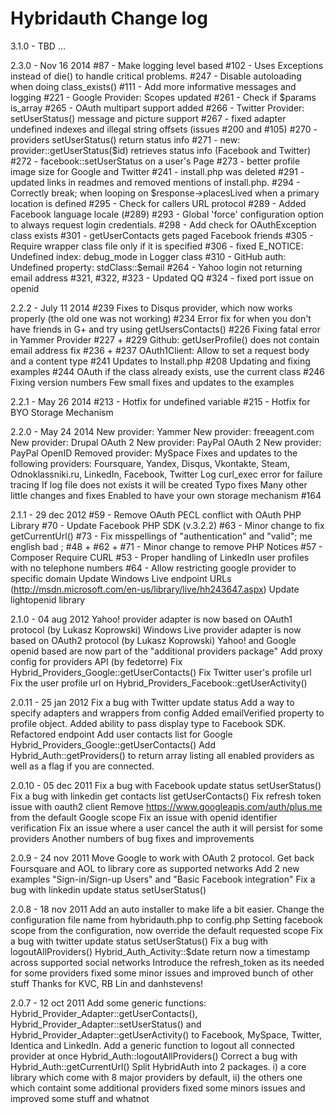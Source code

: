 Hybridauth Change log
=====================

3.1.0 - TBD
	...

2.3.0 - Nov 16 2014
        #87 - Make logging level based
        #102 - Uses Exceptions instead of die() to handle critical problems.
        #247 - Disable autoloading when doing class_exists()
        #111 - Add more informative messages and logging
        #221 - Google Provider: Scopes updated
        #261 - Check if $params is_array
        #265 - OAuth multipart support added
        #266 - Twitter Provider: setUserStatus() message and picture support
        #267 - fixed adapter undefined indexes and illegal string offsets (issues #200 and #105)
        #270 - providers setUserStatus() return status info
        #271 - new: provider::getUserStatus($id) retrieves status info (Facebook and Twitter)
        #272 - facebook::setUserStatus on a user's Page
        #273 - better profile image size for Google and Twitter
        #241 - install.php was deleted
        #291 - updated links in readmes and removed mentions of install.php.
        #294 - Correctly break; when looping on $response->placesLived when a primary location is defined
        #295 - Check for callers URL protocol
        #289 - Added Facebook language locale (#289)
        #293 - Global 'force' configuration option to always request login credentials.
        #298 - Add check for OAuthException class exists
        #301 - getUserContacts gets paged Facebook friends
        #305 - Require wrapper class file only if it is specified
        #306 - fixed E_NOTICE: Undefined index: debug_mode in Logger class
        #310 - GitHub auth: Undefined property: stdClass::$email
        #264 - Yahoo login not returning email address
        #321, #322, #323 - Updated QQ
        #324 - fixed port issue on openid

2.2.2 - July 11 2014
	#239 Fixes to Disqus provider, which now works properly (the old one was not working)
	#234 Error fix for when you don't have friends in G+ and try using getUsersContacts()
        #226 Fixing fatal error in Yammer Provider
        #227 + #229 Github: getUserProfile() does not contain email address fix
        #236 + #237 OAuth1Client: Allow to set a request body and a content type
	#241 Updates to Install.php
	#208 Updating and fixing examples
	#244 OAuth if the class already exists, use the current class
	#246 Fixing version numbers
        Few small fixes and updates to the examples
	
2.2.1 - May 26 2014
        #213 - Hotfix for undefined variable 
        #215 - Hotfix for BYO Storage Mechanism

2.2.0 - May 24 2014
        New provider: Yammer
        New provider: freeagent.com
        New provider: Drupal OAuth 2
        New provider: PayPal OAuth 2
        New provider: PayPal OpenID
        Removed provider: MySpace
        Fixes and updates to the following providers: Foursquare, Yandex, Disqus, Vkontakte, Steam, Odnoklassniki.ru, LinkedIn, Facebook, Twitter
        Log curl_exec error for failure tracing
        If log file does not exists it will be created
        Typo fixes
        Many other little changes and fixes
        Enabled to have your own storage mechanism #164

2.1.1 - 29 dec 2012 
	#59 - Remove OAuth PECL conflict with OAuth PHP Library
	#70 - Update Facebook PHP SDK (v.3.2.2)
	#63 - Minor change to fix getCurrentUrl()
	#73 - Fix misspellings of "authentication" and "valid"; me english bad ;
	#48 + #62 + #71 - Minor change to remove PHP Notices
	#57 - Composer Require CURL
	#53 - Proper handling of LinkedIn user profiles with no telephone numbers
	#64 - Allow restricting google provider to specific domain
	Update Windows Live endpoint URLs (http://msdn.microsoft.com/en-us/library/live/hh243647.aspx) 
	Update lightopenid library

2.1.0 - 04 aug 2012 
	Yahoo! provider adapter is now based on OAuth1 protocol (by Lukasz Koprowski)
	Windows Live provider adapter is now based on OAuth2 protocol (by Lukasz Koprowski)
	Yahoo! and Google openid based are now part of the "additional providers package"
	Add proxy config for providers API (by fedetorre)
	Fix Hybrid_Providers_Google::getUserContacts()
	Fix Twitter user's profile url
	Fix the user profile url on Hybrid_Providers_Facebook::getUserActivity() 

2.0.11 - 25 jan 2012 
	Fix a bug with Twitter update status
	Add a way to specify adapters and wrappers from config
	Added emailVerified property to profile object.
	Added ability to pass display type to Facebook SDK.
	Refactored endpoint
	Add user contacts list for Google Hybrid_Providers_Google::getUserContacts()
	Add Hybrid_Auth::getProviders() to return array listing all enabled providers as well as a flag if you are connected.

2.0.10 - 05 dec 2011 
	Fix a bug with Facebook update status setUserStatus()
	Fix a bug with linkedin get contacts list getUserContacts()
	Fix refresh token issue with oauth2 client
	Remove https://www.googleapis.com/auth/plus.me from the default Google scope
	Fix an issue with openid identifier verification
	Fix an issue where a user cancel the auth it will persist for some providers
	Another numbers of bug fixes and improvements

2.0.9 - 24 nov 2011 
	Move Google to work with OAuth 2 protocol.
	Get back Foursquare and AOL to library core as supported networks
	Add 2 new examples "Sign-in/Sign-up Users" and "Basic Facebook integration"
	Fix a bug with linkedin update status setUserStatus()

2.0.8 - 18 nov 2011 
	Add an auto installer to make life a bit easier.
	Change the configuration file name from hybridauth.php to config.php
	Setting facebook scope from the configuration, now override the default requested scope
	Fix a bug with twitter update status setUserStatus()
	Fix a bug with logoutAllProviders()
	Hybrid_Auth_Activity::$date return now a timestamp across supported social networks
	Introduce the refresh_token as its needed for some providers
	fixed some minor issues and improved bunch of other stuff
	Thanks for KVC, RB Lin and danhstevens! 

2.0.7 - 12 oct 2011 
	Add some generic functions: Hybrid_Provider_Adapter::getUserContacts(), Hybrid_Provider_Adapter::setUserStatus() and Hybrid_Provider_Adapter::getUserActivity() to Facebook, MySpace, Twitter, Identica and LinkedIn.
	Add a generic function to logout all connected provider at once Hybrid_Auth::logoutAllProviders() 
	Correct a bug with Hybrid_Auth::getCurrentUrl()
	Split HybridAuth into 2 packages. i) a core library which come with 8 major providers by default, ii) the others one which containt some additional providers
	fixed some minors issues and improved some stuff and whatnot
